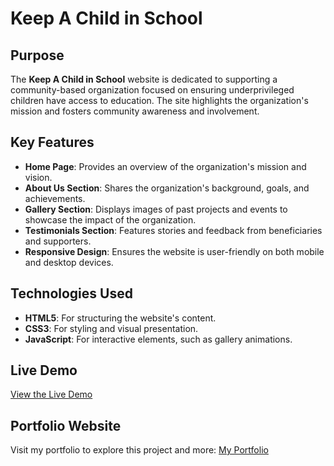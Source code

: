 # Keep A Child in School

## Purpose
The **Keep A Child in School** website is dedicated to supporting a community-based organization focused on ensuring underprivileged children have access to education. The site highlights the organization's mission and fosters community awareness and involvement.

## Key Features
- **Home Page**: Provides an overview of the organization's mission and vision.
- **About Us Section**: Shares the organization's background, goals, and achievements.
- **Gallery Section**: Displays images of past projects and events to showcase the impact of the organization.
- **Testimonials Section**: Features stories and feedback from beneficiaries and supporters.
- **Responsive Design**: Ensures the website is user-friendly on both mobile and desktop devices.

## Technologies Used
- **HTML5**: For structuring the website's content.
- **CSS3**: For styling and visual presentation.
- **JavaScript**: For interactive elements, such as gallery animations.

## Live Demo
[View the Live Demo](#)

## Portfolio Website
Visit my portfolio to explore this project and more: [My Portfolio](#)

